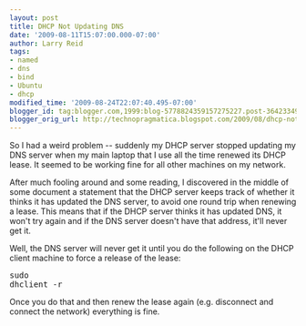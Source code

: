 ```yaml
---
layout: post
title: DHCP Not Updating DNS
date: '2009-08-11T15:07:00.000-07:00'
author: Larry Reid
tags:
- named
- dns
- bind
- Ubuntu
- dhcp
modified_time: '2009-08-24T22:07:40.495-07:00'
blogger_id: tag:blogger.com,1999:blog-5778824359157275227.post-3642334935414783070
blogger_orig_url: http://technopragmatica.blogspot.com/2009/08/dhcp-not-updating-dns.html
---
```


So I had a weird problem -- suddenly my DHCP server stopped updating my
DNS server when my main laptop that I use all the time renewed its DHCP
lease. It seemed to be working fine for all other machines on my
network.  
  
After much fooling around and some reading, I discovered in the middle
of some document a statement that the DHCP server keeps track of whether
it thinks it has updated the DNS server, to avoid one round trip when
renewing a lease. This means that if the DHCP server thinks it has
updated DNS, it won't try again and if the DNS server doesn't have that
address, it'll never get it.  
  
Well, the DNS server will never get it until you do the following on the
DHCP client machine to force a release of the lease:<pre>sudo dhclient
-r</pre>Once you do that and then renew the lease again (e.g. disconnect
and connect the network) everything is fine.

